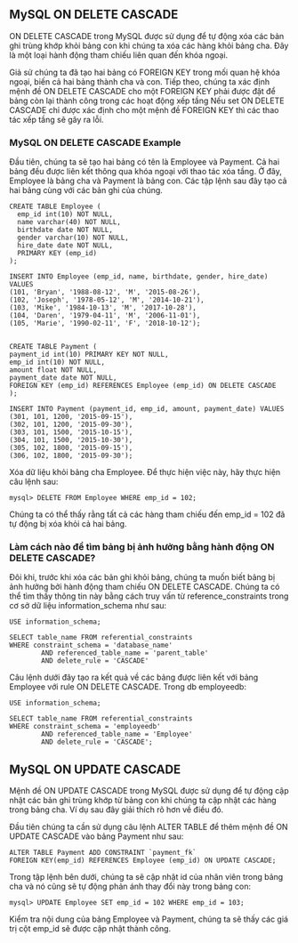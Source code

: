 ## MySQL ON DELETE CASCADE

ON DELETE CASCADE trong MySQL được sử dụng để tự động xóa các bản ghi trùng khớp khỏi bảng con 
khi chúng ta xóa các hàng khỏi bảng cha.
Đây là một loại hành động tham chiếu liên quan đến khóa ngoại.

Giả sử chúng ta đã tạo hai bảng có FOREIGN KEY trong mối quan hệ khóa ngoại, 
biến cả hai bảng thành cha và con. 
Tiếp theo, chúng ta xác định mệnh đề ON DELETE CASCADE cho một 
FOREIGN KEY phải được đặt để bảng còn lại thành công trong các hoạt động xếp tầng 
Nếu set ON DELETE CASCADE chỉ được xác định cho một mệnh đề FOREIGN KEY 
thì các thao tác xếp tầng sẽ gây ra lỗi.


### MySQL ON DELETE CASCADE Example

 Đầu tiên, chúng ta sẽ tạo hai bảng có tên là Employee và Payment. 
 Cả hai bảng đều được liên kết thông qua khóa ngoại với thao tác xóa tầng.
 Ở đây, Employee là bảng cha và Payment là bảng con. 
 Các tập lệnh sau đây tạo cả hai bảng cùng với các bản ghi của chúng.
 
```angular2html
CREATE TABLE Employee (  
  emp_id int(10) NOT NULL,  
  name varchar(40) NOT NULL,  
  birthdate date NOT NULL,  
  gender varchar(10) NOT NULL,  
  hire_date date NOT NULL,  
  PRIMARY KEY (emp_id)  
);

INSERT INTO Employee (emp_id, name, birthdate, gender, hire_date) VALUES
(101, 'Bryan', '1988-08-12', 'M', '2015-08-26'),
(102, 'Joseph', '1978-05-12', 'M', '2014-10-21'),
(103, 'Mike', '1984-10-13', 'M', '2017-10-28'),
(104, 'Daren', '1979-04-11', 'M', '2006-11-01'),
(105, 'Marie', '1990-02-11', 'F', '2018-10-12');


CREATE TABLE Payment (
payment_id int(10) PRIMARY KEY NOT NULL,
emp_id int(10) NOT NULL,
amount float NOT NULL,
payment_date date NOT NULL,
FOREIGN KEY (emp_id) REFERENCES Employee (emp_id) ON DELETE CASCADE
);

INSERT INTO Payment (payment_id, emp_id, amount, payment_date) VALUES
(301, 101, 1200, '2015-09-15'),
(302, 101, 1200, '2015-09-30'),
(303, 101, 1500, '2015-10-15'),
(304, 101, 1500, '2015-10-30'),
(305, 102, 1800, '2015-09-15'),
(306, 102, 1800, '2015-09-30');  
```

Xóa dữ liệu khỏi bảng cha Employee. Để thực hiện việc này, hãy thực hiện câu lệnh sau:
```angular2html
mysql> DELETE FROM Employee WHERE emp_id = 102;  
```

Chúng ta có thể thấy rằng tất cả các hàng tham chiếu đến emp_id = 102 đã tự động bị xóa khỏi cả hai bảng.

### Làm cách nào để tìm bảng bị ảnh hưởng bằng hành động ON DELETE CASCADE?

Đôi khi, trước khi xóa các bản ghi khỏi bảng, chúng ta muốn biết bảng bị ảnh hưởng bởi 
hành động tham chiếu ON DELETE CASCADE. 
Chúng ta có thể tìm thấy thông tin này bằng cách truy vấn từ 
reference_constraints trong cơ sở dữ liệu information_schema như sau:

```angular2html
USE information_schema;  
  
SELECT table_name FROM referential_constraints  
WHERE constraint_schema = 'database_name'  
        AND referenced_table_name = 'parent_table'  
        AND delete_rule = 'CASCADE'  
```

Câu lệnh dưới đây tạo ra kết quả về các bảng được liên kết với bảng Employee với rule ON DELETE CASCADE. Trong db employeedb:

```angular2html
USE information_schema;  
  
SELECT table_name FROM referential_constraints  
WHERE constraint_schema = 'employeedb'  
        AND referenced_table_name = 'Employee'  
        AND delete_rule = 'CASCADE'; 
```


## MySQL ON UPDATE CASCADE

Mệnh đề ON UPDATE CASCADE trong MySQL được sử dụng để tự động cập nhật các bản ghi trùng khớp 
từ bảng con khi chúng ta cập nhật các hàng trong bảng cha. 
Ví dụ sau đây giải thích rõ hơn về điều đó.

Đầu tiên chúng ta cần sử dụng câu lệnh ALTER TABLE để thêm mệnh đề ON UPDATE CASCADE vào 
bảng Payment như sau:

```angular2html
ALTER TABLE Payment ADD CONSTRAINT `payment_fk`   
FOREIGN KEY(emp_id) REFERENCES Employee (emp_id) ON UPDATE CASCADE;  
```

Trong tập lệnh bên dưới, chúng ta sẽ cập nhật id của nhân viên trong bảng cha và nó cũng sẽ tự động phản ánh thay đổi này trong bảng con:

```angular2html
mysql> UPDATE Employee SET emp_id = 102 WHERE emp_id = 103;  
```


Kiểm tra nội dung của bảng Employee và Payment, chúng ta sẽ thấy các giá trị cột emp_id sẽ được cập nhật thành công.